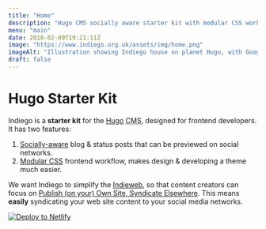 ```yaml
---
title: "Home"
description: "Hugo CMS socially aware starter kit with modular CSS workflow"
menu: "main"
date: 2018-02-09T19:21:11Z
image: "https://www.indiego.org.uk/assets/img/home.png"
imageAlt: "Illustration showing Indiego house on planet Hugo, with Google Plus, Facebook and Twitter balloons coming out the front door"
draft: false
---
```


# Hugo Starter Kit

Indiego is a **starter kit** for the [Hugo](https://gohugo.io/) <abbr title="Content Management System">CMS</abbr>, designed for frontend developers. It has two features:

1. [Socially-aware](/social/) blog & status posts that can be previewed on social networks.
2. [Modular CSS](/modular/) frontend workflow, makes design & developing a theme much easier.

We want Indiego to simplify the [Indieweb](https://indieweb.org/), so that content creators can focus on [Publish (on your) Own Site, Syndicate Elsewhere](https://indieweb.org/POSSE). This means **easily** syndicating your web site content to your social media networks.

[![Deploy to Netlify](https://www.netlify.com/img/deploy/button.svg)](https://app.netlify.com/start/deploy?repository=https://github.com/growdigital/indiego)

